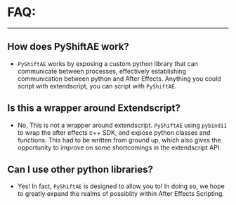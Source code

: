 # FAQ:
---------------------
## How does PyShiftAE work?
- `PyShiftAE` works by exposing a custom python library that can communicate between processes, effectively establishing communication between python and After Effects. 
Anything you could script with extendscript, you can script with `PyShiftAE`.

## Is this a wrapper around Extendscript?
- No, This is not a wrapper around extendscript. `PyShiftAE` using `pybind11` to wrap the after effects c++ SDK, and expose python classes and functions. This had to be written from ground up, which also gives the opportunity to improve on some shortcomings in the extendscript API.

## Can I use other python libraries?
- Yes! In fact, `PyShiftAE` is designed to allow you to! In doing so, we hope to greatly expand the realms of possiblity within After Effects Scripting.